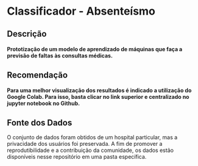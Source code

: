 # Classificador - Absenteísmo

## Descrição

#### Prototização de um modelo de aprendizado de máquinas que faça a previsão de faltas às consultas médicas. 

##  Recomendação

#### Para uma melhor visualização dos resultados é indicado a utilização do Google Colab. Para isso, basta clicar no link superior e centralizado no jupyter notebook no Github.

## Fonte dos Dados

O conjunto de dados foram obtidos de um hospital particular, mas a privacidade dos usuários foi preservada. A fim de promover a reprodutibilidade e a contribuição da comunidade, os dados estão disponíveis nesse repositório em uma pasta específica.
